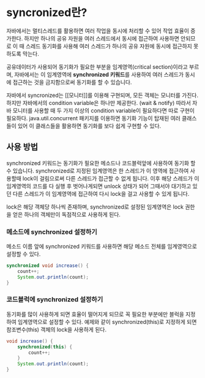 # syncronized란?
자바에서는 멀티스레드를 활용하면 여러 작업을 동시에 처리할 수 있어 작업 효율이 증가한다.
하지만 하나의 공유 자원을 여러 스레드에서 동시에 접근하여 사용하면 안되므로 이 때 스레드 동기화를 사용해 여러 스레드가 하나의 공유 자원에 동시에 접근하지 못하도록 막는다.

공유데이터가 사용되어 동기화가 필요한 부분을 임계영역(critical section)이라고 부르며, 자바에서는 이 임계영역에 **synchronized 키워드**를 사용하여 여러 스레드가 동시에 접근하는 것을 금지함으로써 동기화를 할 수 있습니다. 

자바에서 syncronized는 [[모니터]]를 이용해 구현되며, 모든 객체는 모니터를 가진다.
하지만 자바에서의 condition variable은 하나만 제공한다. (wait & notify)
따라서 자바 모니터를 사용할 때 두 가지 이상의 condition variable이 필요하다면 따로 구현이 필요하다.
java.util.concurrent 패키지를 이용하면 동기화 기능이 탑재된 여러 클래스들이 있어 이 클래스들을 활용하면 동기화를 보다 쉽게 구현할 수 있다.

## 사용 방법
synchronized 키워드는 동기화가 필요한 메소드나 코드블럭앞에 사용하여 동기화 할 수 있습니다. synchronized로 지정된 임계영역은 한 스레드가 이 영역에 접근하여 사용할때 lock이 걸림으로써 다른 스레드가 접근할 수 없게 됩니다. 이후 해당 스레드가 이 임계영역의 코드를 다 실행 후 벗어나게되면 unlock 상태가 되어 그때서야 대기하고 있던 다른 스레드가 이 임계영역에 접근하여 다시 lock을 걸고 사용할 수 있게 됩니다. 

 lock은 해당 객체당 하나씩 존재하며, synchronized로 설정된 임계영역은 lock 권한을 얻은 하나의 객체만이 독점적으로 사용하게 된다. 

### 메소드에 synchronized 설정하기
메소드 이름 앞에 synchronized 키워드를 사용하면 해당 메소드 전체를 임계영역으로 설정할 수 있다. 
```java
synchronized void increase() {
	count++;
	System.out.println(count);
}
```

### 코드블럭에 synchronized 설정하기
동기화를 많이 사용하게 되면 효율이 떨어지게 되므로 꼭 필요한 부분에만 블럭을 지정하여 임계영역으로 설정할 수 있다. 
예제와 같이 synchronized(this)로 지정하게 되면 참조변수(this) 객체의 lock을 사용하게 된다. 
```java
void increase() {
	synchronized(this) {
		count++;
	}
	System.out.println(count);
}
```

